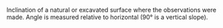 Inclination of a natural or excavated surface where the observations were made. Angle is measured relative to horizontal (90° is a vertical slope).
